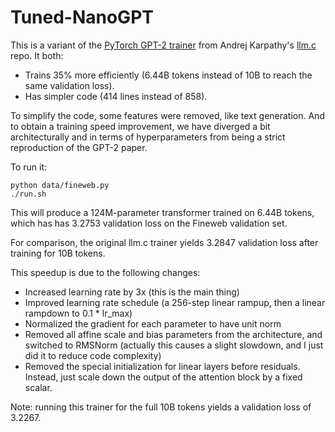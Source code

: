 # Tuned-NanoGPT

This is a variant of the [PyTorch GPT-2 trainer](https://github.com/karpathy/llm.c/blob/master/train_gpt2.py) from
Andrej Karpathy's [llm.c](https://github.com/karpathy/llm.c) repo. It both:
* Trains 35% more efficiently (6.44B tokens instead of 10B to reach the same validation loss).
* Has simpler code (414 lines instead of 858).

To simplify the code, some features were removed, like text generation. And to obtain a training speed improvement, we have diverged
a bit architecturally and in terms of hyperparameters from being a strict reproduction of the GPT-2 paper.

To run it:
```
python data/fineweb.py
./run.sh
```

This will produce a 124M-parameter transformer trained on 6.44B tokens, which has has 3.2753 validation loss on the Fineweb validation set.

For comparison, the original llm.c trainer yields 3.2847 validation loss after training for 10B tokens.

This speedup is due to the following changes:
- Increased learning rate by 3x (this is the main thing)
- Improved learning rate schedule (a 256-step linear rampup, then a linear rampdown to 0.1 * lr_max)
- Normalized the gradient for each parameter to have unit norm
- Removed all affine scale and bias parameters from the architecture, and switched to RMSNorm (actually this causes a slight slowdown, and I just did it to reduce code complexity)
- Removed the special initialization for linear layers before residuals. Instead, just scale down the output of the attention block by a fixed scalar.

Note: running this trainer for the full 10B tokens yields a validation loss of 3.2267.

